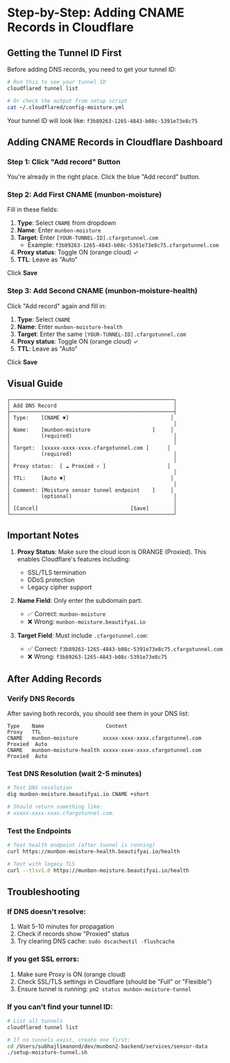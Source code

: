 # Step-by-Step: Adding CNAME Records in Cloudflare

## Getting the Tunnel ID First

Before adding DNS records, you need to get your tunnel ID:

```bash
# Run this to see your tunnel ID
cloudflared tunnel list

# Or check the output from setup script
cat ~/.cloudflared/config-moisture.yml
```

Your tunnel ID will look like: `f3b89263-1265-4843-b08c-5391e73e8c75`

## Adding CNAME Records in Cloudflare Dashboard

### Step 1: Click "Add record" Button
You're already in the right place. Click the blue "Add record" button.

### Step 2: Add First CNAME (munbon-moisture)

Fill in these fields:

1. **Type**: Select `CNAME` from dropdown
2. **Name**: Enter `munbon-moisture`
3. **Target**: Enter `[YOUR-TUNNEL-ID].cfargotunnel.com`
   - Example: `f3b89263-1265-4843-b08c-5391e73e8c75.cfargotunnel.com`
4. **Proxy status**: Toggle ON (orange cloud) ✓
5. **TTL**: Leave as "Auto"

Click **Save**

### Step 3: Add Second CNAME (munbon-moisture-health)

Click "Add record" again and fill in:

1. **Type**: Select `CNAME`
2. **Name**: Enter `munbon-moisture-health`
3. **Target**: Enter the same `[YOUR-TUNNEL-ID].cfargotunnel.com`
4. **Proxy status**: Toggle ON (orange cloud) ✓
5. **TTL**: Leave as "Auto"

Click **Save**

## Visual Guide

```
┌─────────────────────────────────────────────────────┐
│ Add DNS Record                                      │
├─────────────────────────────────────────────────────┤
│ Type:    [CNAME ▼]                                 │
│                                                     │
│ Name:    [munbon-moisture                    ]     │
│          (required)                                 │
│                                                     │
│ Target:  [xxxxx-xxxx-xxxx.cfargotunnel.com ]      │
│          (required)                                 │
│                                                     │
│ Proxy status:  [ ☁️ Proxied ✓ ]                    │
│                                                     │
│ TTL:     [Auto ▼]                                  │
│                                                     │
│ Comment: [Moisture sensor tunnel endpoint    ]     │
│          (optional)                                 │
│                                                     │
│ [Cancel]                              [Save]        │
└─────────────────────────────────────────────────────┘
```

## Important Notes

1. **Proxy Status**: Make sure the cloud icon is ORANGE (Proxied). This enables Cloudflare's features including:
   - SSL/TLS termination
   - DDoS protection
   - Legacy cipher support

2. **Name Field**: Only enter the subdomain part:
   - ✅ Correct: `munbon-moisture`
   - ❌ Wrong: `munbon-moisture.beautifyai.io`

3. **Target Field**: Must include `.cfargotunnel.com`:
   - ✅ Correct: `f3b89263-1265-4843-b08c-5391e73e8c75.cfargotunnel.com`
   - ❌ Wrong: `f3b89263-1265-4843-b08c-5391e73e8c75`

## After Adding Records

### Verify DNS Records

After saving both records, you should see them in your DNS list:

```
Type    Name                    Content                                     Proxy   TTL
CNAME   munbon-moisture        xxxxx-xxxx-xxxx.cfargotunnel.com          Proxied  Auto
CNAME   munbon-moisture-health xxxxx-xxxx-xxxx.cfargotunnel.com          Proxied  Auto
```

### Test DNS Resolution (wait 2-5 minutes)

```bash
# Test DNS resolution
dig munbon-moisture.beautifyai.io CNAME +short

# Should return something like:
# xxxxx-xxxx-xxxx.cfargotunnel.com.
```

### Test the Endpoints

```bash
# Test health endpoint (after tunnel is running)
curl https://munbon-moisture-health.beautifyai.io/health

# Test with legacy TLS
curl --tlsv1.0 https://munbon-moisture.beautifyai.io/health
```

## Troubleshooting

### If DNS doesn't resolve:
1. Wait 5-10 minutes for propagation
2. Check if records show "Proxied" status
3. Try clearing DNS cache: `sudo dscacheutil -flushcache`

### If you get SSL errors:
1. Make sure Proxy is ON (orange cloud)
2. Check SSL/TLS settings in Cloudflare (should be "Full" or "Flexible")
3. Ensure tunnel is running: `pm2 status munbon-moisture-tunnel`

### If you can't find your tunnel ID:
```bash
# List all tunnels
cloudflared tunnel list

# If no tunnels exist, create one first:
cd /Users/subhajlimanond/dev/munbon2-backend/services/sensor-data
./setup-moisture-tunnel.sh
```
